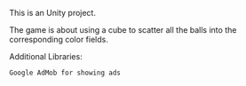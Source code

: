 This is an Unity project.

The game is about using a cube to scatter all the balls into the corresponding color fields.

Additional Libraries:
    
    Google AdMob for showing ads
    
